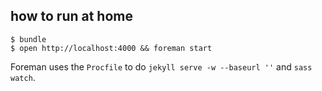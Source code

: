 ## how to run at home

    $ bundle
    $ open http://localhost:4000 && foreman start

Foreman uses the `Procfile` to do `jekyll serve -w --baseurl ''` and `sass watch`.


